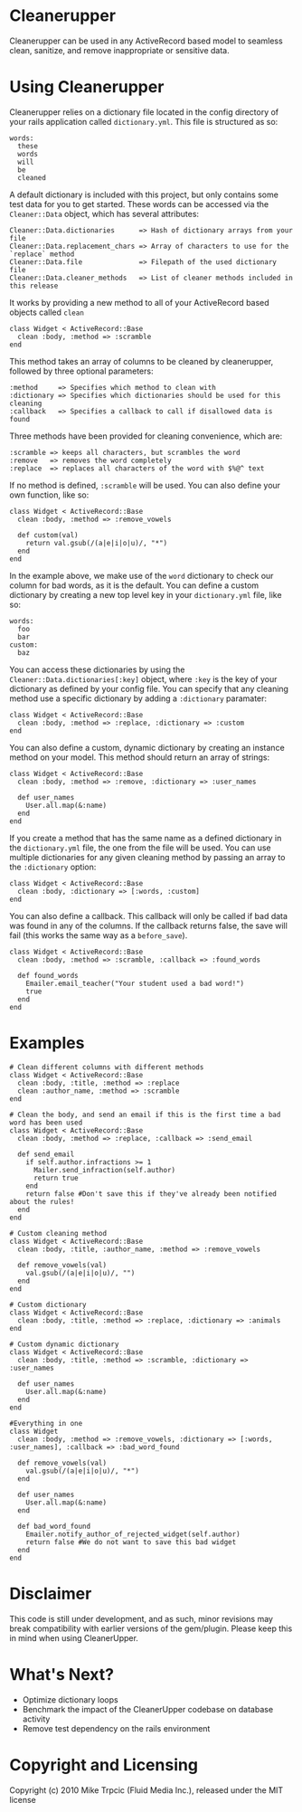 # Cleanerupper #

Cleanerupper can be used in any ActiveRecord based model to seamless clean, sanitize, and
remove inappropriate or sensitive data.

# Using Cleanerupper #

Cleanerupper relies on a dictionary file located in the config directory of your rails
application called `dictionary.yml`.  This file is structured as so:

    words:
      these
      words
      will
      be
      cleaned

A default dictionary is included with this project, but only contains some test data for you to get started.  These words can be accessed via the `Cleaner::Data` object, which has several attributes:

    Cleaner::Data.dictionaries      => Hash of dictionary arrays from your file
    Cleaner::Data.replacement_chars => Array of characters to use for the `replace` method
    Cleaner::Data.file              => Filepath of the used dictionary file
    Cleaner::Data.cleaner_methods   => List of cleaner methods included in this release

It works by  providing a new method to all of your ActiveRecord based objects called `clean`

    class Widget < ActiveRecord::Base
      clean :body, :method => :scramble
    end

This method takes an array of columns to be cleaned by cleanerupper, followed by three optional parameters:

    :method     => Specifies which method to clean with
    :dictionary => Specifies which dictionaries should be used for this cleaning
    :callback   => Specifies a callback to call if disallowed data is found

Three methods have been provided for cleaning convenience, which are:

    :scramble => keeps all characters, but scrambles the word
    :remove   => removes the word completely
    :replace  => replaces all characters of the word with $%@^ text

If no method is defined, `:scramble` will be used.  You can also define your own function, like so:

    class Widget < ActiveRecord::Base
      clean :body, :method => :remove_vowels

      def custom(val)
        return val.gsub(/(a|e|i|o|u)/, "*")
      end
    end

In the example above, we make use of the `word` dictionary to check our column for bad words, as it is the default.  You can define a custom dictionary by creating a new top level key in your `dictionary.yml` file, like so:

    words:
      foo
      bar
    custom:
      baz

You can access these dictionaries by using the `Cleaner::Data.dictionaries[:key]` object, where `:key` is the key of your dictionary as defined by your config file.  You can specify that any cleaning method use a specific dictionary by adding a `:dictionary` paramater:

    class Widget < ActiveRecord::Base
      clean :body, :method => :replace, :dictionary => :custom
    end

You can also define a custom, dynamic dictionary by creating an instance method on your model.  This method should return an array of strings:

    class Widget < ActiveRecord::Base
      clean :body, :method => :remove, :dictionary => :user_names

      def user_names
        User.all.map(&:name)
      end
    end

If you create a method that has the same name as a defined dictionary in the `dictionary.yml` file, the one from the file will be used.  You can use multiple dictionaries for any given cleaning method by passing an array to the `:dictionary` option:

    class Widget < ActiveRecord::Base
      clean :body, :dictionary => [:words, :custom]
    end

You can also define a callback. This callback will only be called if bad data was found in any of
the columns.  If the callback returns false, the save will fail (this works the same way as a `before_save`).

    class Widget < ActiveRecord::Base
      clean :body, :method => :scramble, :callback => :found_words

      def found_words
        Emailer.email_teacher("Your student used a bad word!")
        true
      end
    end

# Examples #

    # Clean different columns with different methods
    class Widget < ActiveRecord::Base
      clean :body, :title, :method => :replace
      clean :author_name, :method => :scramble
    end

    # Clean the body, and send an email if this is the first time a bad word has been used
    class Widget < ActiveRecord::Base
      clean :body, :method => :replace, :callback => :send_email

      def send_email
        if self.author.infractions >= 1
          Mailer.send_infraction(self.author)
          return true
        end
        return false #Don't save this if they've already been notified about the rules!
      end
    end

    # Custom cleaning method
    class Widget < ActiveRecord::Base
      clean :body, :title, :author_name, :method => :remove_vowels

      def remove_vowels(val)
        val.gsub(/(a|e|i|o|u)/, "")
      end
    end

    # Custom dictionary
    class Widget < ActiveRecord::Base
      clean :body, :title, :method => :replace, :dictionary => :animals
    end

    # Custom dynamic dictionary
    class Widget < ActiveRecord::Base
      clean :body, :title, :method => :scramble, :dictionary => :user_names

      def user_names
        User.all.map(&:name)
      end
    end

    #Everything in one
    class Widget
      clean :body, :method => :remove_vowels, :dictionary => [:words, :user_names], :callback => :bad_word_found

      def remove_vowels(val)
        val.gsub(/(a|e|i|o|u)/, "*")
      end

      def user_names
        User.all.map(&:name)
      end

      def bad_word_found
        Emailer.notify_author_of_rejected_widget(self.author)
        return false #We do not want to save this bad widget
      end
    end

# Disclaimer #
This code is still under development, and as such, minor revisions may break compatibility with earlier versions of
the gem/plugin.  Please keep this in mind when using CleanerUpper.

# What's Next? #
* Optimize dictionary loops
* Benchmark the impact of the CleanerUpper codebase on database activity
* Remove test dependency on the rails environment

# Copyright and Licensing #
Copyright (c) 2010 Mike Trpcic (Fluid Media Inc.), released under the MIT license
